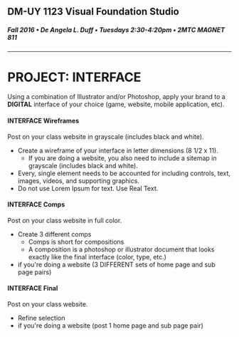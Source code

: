 ## DM-UY 1123 Visual Foundation Studio
##### Fall 2016 • De Angela L. Duff • Tuesdays 2:30-4:20pm • 2MTC MAGNET 811 
---


# PROJECT: INTERFACE
Using a combination of Illustrator and/or Photoshop, apply your brand to a **DIGITAL** interface of your choice (game, website, mobile application, etc).

#### INTERFACE Wireframes    
Post on your class website in grayscale (includes black and white). 
* Create a wireframe of your interface in letter dimensions (8 1/2 x 11). 
  * If you are doing a website, you also need to include a sitemap in grayscale (includes black and white). 
* Every, single element needs to be accounted for including controls, text, images, videos, and supporting graphics. 
* Do not use Lorem Ipsum for text. Use Real Text.

#### INTERFACE Comps
Post on your class website in full color.

* Create 3 different comps 
  * Comps is short for compositions
  * A composition is a photoshop or illustrator document that looks exactly like the final interface (color, type, etc.)
* if you're doing a website (3 DIFFERENT sets of home page and sub page pairs)

#### INTERFACE Final 
Post on your class website.
* Refine selection
* if you're doing a website (post 1 home page and sub page pair)






